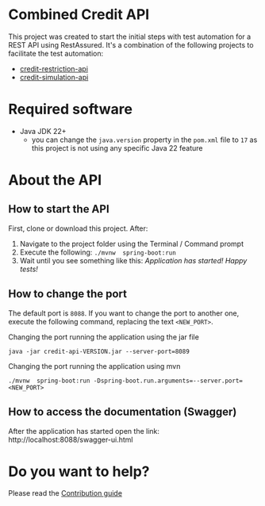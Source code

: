 # Combined Credit API

This project was created to start the initial steps with test automation for a REST API using RestAssured.
It's a combination of the following projects to facilitate the test automation:

* [credit-restriction-api](https://github.com/eliasnogueira/credit-restriction-api)
* [credit-simulation-api](https://github.com/eliasnogueira/credit-simulation-api)

# Required software

* Java JDK 22+
  * you can change the `java.version` property in the `pom.xml` file to `17` as this project is not using any specific Java 22 feature

# About the API

## How to start the API

First, clone or download this project. After:
1. Navigate to the project folder using the Terminal / Command prompt
2. Execute the following: `./mvnw  spring-boot:run`
3. Wait until you see something like this: _Application has started! Happy tests!_

## How to change the port

The default port is `8088`.
If you want to change the port to another one, execute the following command, replacing the text `<NEW_PORT>`.

Changing the port running the application using the jar file
```shell
java -jar credit-api-VERSION.jar --server-port=8089
```

Changing the port running the application using mvn
```shell
./mvnw  spring-boot:run -Dspring-boot.run.arguments=--server.port=<NEW_PORT>
```

## How to access the documentation (Swagger)

After the application has started open the link: http://localhost:8088/swagger-ui.html

# Do you want to help?

Please read the [Contribution guide](CONTRIBUTING.md)
